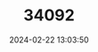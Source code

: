 ---
title: "34092"
category: "Podocarpus pallidus"
draft: false
date: 2024-02-22 13:03:50
languages:
  Tonga (Tonga Islands): ["Uhiuhi"]
---